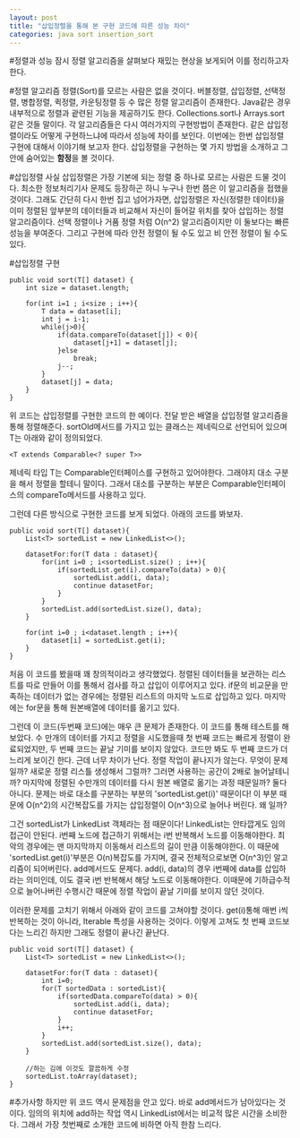 ```yaml
---
layout: post
title: "삽입정렬을 통해 본 구현 코드에 따른 성능 차이"
categories: java sort insertion_sort
---
```


#정렬과 성능
잠시 정렬 알고리즘을 살펴보다 재밌는 현상을 보게되어 이를 정리하고자 한다.

#정렬 알고리즘
정렬(Sort)를 모르는 사람은 없을 것이다. 버블정렬, 삽입정렬, 선택정렬, 병합정렬, 퀵정렬, 카운팅정렬 등 수 많은 정렬 알고리즘이 존재한다. Java같은 경우 내부적으로 정렬과 괕련된 기능을 제공하기도 한다. Collections.sort나 Arrays.sort 같은 것들 말이다. 각 알고리즘들은 다시 여러가지의 구현방법이 존재한다. 같은 삽입정렬이라도 어떻게 구현하느냐에 따라서 성능에 차이를 보인다. 이번에는 한번 삽입정렬 구현에 대해서 이야기해 보고자 한다. 삽입정렬을 구현하는 몇 가지 방법을 소개하고 그 안에 숨어있는 **함정**을 볼 것이다.

#삽입정렬
사실 삽입정렬은 가장 기본에 되는 정렬 중 하나로 모르는 사람은 드물 것이다. 최소한 정보처리기사 문제도 등장하곤 하니 누구나 한번 쯤은 이 알고리즘을 접했을 것이다. 그래도 간단히 다시 한번 집고 넘어가자면, 삽입정렬은 자신(정렬한 데이터)을 이미 정렬된 앞부분의 데이터들과 비교해서 자신이 들어갈 위치를 찾아 삽입하는 정렬 알고리즘이다. 선택 정렬이나 거품 정렬 처럼 O(n^2) 알고리즘이지만 이 둘보다는 빠른 성능을 부여준다. 그리고 구현에 따라 안전 정렬이 될 수도 있고 비 안전 정렬이 될 수도 있다.

#삽입정렬 구현

	public void sort(T[] dataset) {
		int size = dataset.length;
		
		for(int i=1 ; i<size ; i++){
			T data = dataset[i];
			int j = i-1;
			while(j>0){
				if(data.compareTo(dataset[j]) < 0){		
					dataset[j+1] = dataset[j];			
				}else
					break;
				j--;
			}
			dataset[j] = data;
		}
	}

위 코드는 삽입정렬를 구현한 코드의 한 예이다. 전달 받은 배열을 삽입정렬 알고리즘을 통해 정렬해준다. sortOld메서드를 가지고 있는 클래스는 제네릭으로 선언되어 있으며 T는 아래와 같이 정의되었다.

	<T extends Comparable<? super T>>
	
제네릭 타입 T는 Comparable인터페이스를 구현하고 있어야한다. 그래야지 대소 구분을 해서 정렬을 할테니 말이다. 그래서 대소를 구분하는 부분은 Comparable인터페이스의 compareTo메서드를 사용하고 있다. 

그런데 다른 방식으로 구현한 코드를 보게 되었다. 아래의 코드를 봐보자.

	public void sort(T[] dataset){
		List<T> sortedList = new LinkedList<>();
		
		datasetFor:for(T data : dataset){
			for(int i=0 ; i<sortedList.size() ; i++){
				if(sortedList.get(i).compareTo(data) > 0){
					sortedList.add(i, data);
					continue datasetFor;
				}
			}
			sortedList.add(sortedList.size(), data);
		}
		
		for(int i=0 ; i<dataset.length ; i++){
			dataset[i] = sortedList.get(i);
		}
	}

처음 이 코드를 봤을때 꽤 창의적이라고 생각했었다. 정렬된 데이터들을 보관하는 리스트를 따로 만들어 이를 통해서 검사를 하고 삽입이 이루어지고 있다. if문의 비교문을 만족하는 데이터가 없는 경우에는 정렬된 리스트의 마지막 노드로 삽입하고 있다. 마지막에는 for문을 통해 원본배열에 데이터를 옮기고 있다.

그런데 이 코드(두번째 코드)에는 매우 큰 문제가 존재한다. 이 코드를 통해 테스트를 해보았다. 수 만개의 데이터를 가지고 정렬을 시도했을때 첫 번째 코드는 빠르게 정렬이 완료되었지만, 두 번째 코드는 끝날 기미를 보이지 않았다. 코드만 봐도 두 번째 코드가 더 느리게 보이긴 한다. 근데 너무 차이가 난다. 정렬 작업이 끝나지가 않는다. 무엇이 문제일까? 새로운 정렬 리스틀 생성해서 그럴까? 그러면 사용하는 공간이 2배로 늘어날테니까? 마지막에 정렬된 수만개의 데이터를 다시 원본 배열로 옮기는 과정 때문일까? 둘다 아니다. 문제는 바로 대소를 구분하는 부분의 'sortedList.get(i)' 때문이다! 이 부분 때문에 O(n^2)의 시간복잡도를 가지는 삽입정렬이 O(n^3)으로 늘어나 버린다. 왜 일까?

그건 sortedList가 LinkedList 객체라는 점 때문이다! LinkedList는 안타깝게도 임의접근이 안된다. i번째 노드에 접근하기 위해서는 i번 반복해서 노드를 이동해야한다. 최악의 경우에는 맨 마지막까지 이동해서 리스트의 길이 만큼 이동해야한다. 이 때문에 'sortedList.get(i)'부분은 O(n)복잡도를 가지며, 결국 전체적으로보면 O(n^3)인 알고리즘이 되어버린다. add메서드도 문제다. add(i, data)의 경우 i번째에 data를 삽입하라는 의미인데, 이도 결국 i번 반복해서 해당 노드로 이동해야한다. 이때문에 기하급수적으로 늘어나버린 수행시간 때문에 정렬 작업이 끝날 기미를 보이지 않던 것이다.

이러한 문제를 고치기 위해서 아래와 같이 코드를 고쳐야할 것이다. get(i)통해 매번 i씩 반복하는 것이 아니라, Iterable 특성을 사용하는 것이다. 이렇게 고쳐도 첫 번째 코드보다는 느리긴 하지만 그래도 정렬이 끝나긴 끝난다.

	public void sort(T[] dataset) {
		List<T> sortedList = new LinkedList<>();
		
		datasetFor:for(T data : dataset){
			int i=0;
			for(T sortedData : sortedList){
				if(sortedData.compareTo(data) > 0){
					sortedList.add(i, data);
					continue datasetFor;
				}
				i++;
			}
			sortedList.add(sortedList.size(), data);
		}
		
		//하는 김에 이것도 깔끔하게 수정
		sortedList.toArray(dataset);
	}

#추가사항
하지만 위 코드 역시 문제점을 안고 있다. 바로 add메서드가 남아있다는 것이다. 임의의 위치에 add하는 작업 역시 LinkedList에서는 비교적 많은 시간을 소비한다. 그래서 가장 첫번째로 소개한 코드에 비하면 아직 한참 느리다.
